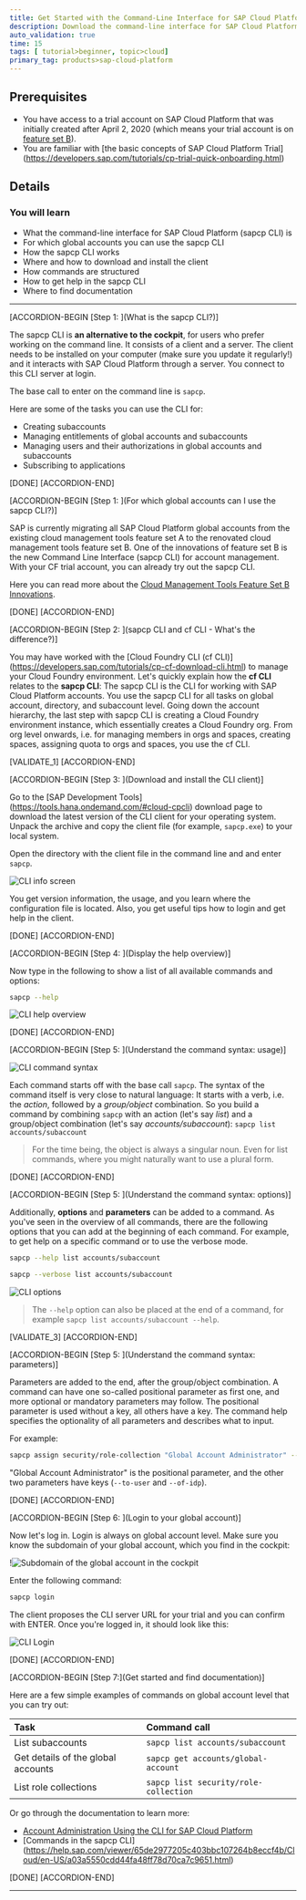 ```yaml
---
title: Get Started with the Command-Line Interface for SAP Cloud Platform (sapcp CLI)
description: Download the command-line interface for SAP Cloud Platform and learn how to use it.
auto_validation: true
time: 15
tags: [ tutorial>beginner, topic>cloud]
primary_tag: products>sap-cloud-platform
---
```


## Prerequisites
 - You have access to a trial account on SAP Cloud Platform that was initially created after April 2, 2020 (which means your trial account is on [feature set B](https://help.sap.com/viewer/3504ec5ef16548778610c7e89cc0eac3/Cloud/en-US/caf4e4e23aef4666ad8f125af393dfb2.html)).
 - You are familiar with [the basic concepts of SAP Cloud Platform Trial] (https://developers.sap.com/tutorials/cp-trial-quick-onboarding.html)

## Details
### You will learn
  - What the command-line interface for SAP Cloud Platform (sapcp CLI) is
  - For which global accounts you can use the sapcp CLI
  - How the sapcp CLI works
  - Where and how to download and install the client
  - How commands are structured
  - How to get help in the sapcp CLI
  - Where to find documentation


---

[ACCORDION-BEGIN [Step 1: ](What is the sapcp CLI?)]

The sapcp CLI is **an alternative to the cockpit**, for users who prefer working on the command line. It consists of a client and a server. The client needs to be installed on your computer (make sure you update it regularly!) and it interacts with SAP Cloud Platform through a server. You connect to this CLI server at login.

The base call to enter on the command line is `sapcp`.

Here are some of the tasks you can use the CLI for:

- Creating subaccounts
- Managing entitlements of global accounts and subaccounts
- Managing users and their authorizations in global accounts and subaccounts
- Subscribing to applications

[DONE]
[ACCORDION-END]


[ACCORDION-BEGIN [Step 1: ](For which global accounts can I use the sapcp CLI?)]

SAP is currently migrating all SAP Cloud Platform global accounts from the existing cloud management tools feature set A to the renovated cloud management tools feature set B. One of the innovations of feature set B is the new Command Line Interface (sapcp CLI) for account management. With your CF trial account, you can already try out the sapcp CLI.  

Here you can read more about the [Cloud Management Tools Feature Set B Innovations](https://help.sap.com/viewer/3504ec5ef16548778610c7e89cc0eac3/Cloud/en-US/caf4e4e23aef4666ad8f125af393dfb2.html).


[DONE]
[ACCORDION-END]

[ACCORDION-BEGIN [Step 2: ](sapcp CLI and cf CLI - What's the difference?)]

You may have worked with the [Cloud Foundry CLI (cf CLI)] (https://developers.sap.com/tutorials/cp-cf-download-cli.html) to manage your Cloud Foundry environment. Let's quickly explain how the **cf CLI** relates to the **sapcp CLI**:
The sapcp CLI is the CLI for working with SAP Cloud Platform accounts. You use the sapcp CLI for all tasks on global account, directory, and subaccount level. Going down the account hierarchy, the last step with sapcp CLI is creating a Cloud Foundry environment instance, which essentially creates a Cloud Foundry org. From org level onwards, i.e. for managing members in orgs and spaces, creating spaces, assigning quota to orgs and spaces, you use the cf CLI.

[VALIDATE_1]
[ACCORDION-END]


[ACCORDION-BEGIN [Step 3: ](Download and install the CLI client)]

Go to the [SAP Development Tools] (https://tools.hana.ondemand.com/#cloud-cpcli) download page to download the latest version of the CLI client for your operating system. Unpack the archive and copy the client file (for example, `sapcp.exe`) to your local system.

Open the directory with the client file in the command line and and enter `sapcp`.

![CLI info screen](sapcp.png)

You get version information, the usage, and you learn where the configuration file is located. Also, you get useful tips how to login and get help in the client.

[DONE]
[ACCORDION-END]

[ACCORDION-BEGIN [Step 4: ](Display the help overview)]

Now type in the following to show a list of all available commands and options:

```Bash
sapcp --help
```
![CLI help overview](sapcp--help.png)

[DONE]
[ACCORDION-END]


[ACCORDION-BEGIN [Step 5: ](Understand the command syntax: usage)]

![CLI command syntax](usage.png)

Each command starts off with the base call `sapcp`. The syntax of the command itself is very close to natural language: It starts with a verb, i.e. the *action*, followed by a *group/object* combination. So you build a command by combining `sapcp` with an action (let's say *list*) and a group/object combination (let's say *accounts/subaccount*):  `sapcp list accounts/subaccount`

>For the time being, the object is always a singular noun. Even for list commands, where you might naturally want to use a plural form.

[DONE]
[ACCORDION-END]

[ACCORDION-BEGIN [Step 5: ](Understand the command syntax: options)]

Additionally, **options** and **parameters** can be added to a command. As you've seen in the overview of all commands, there are the following options that you can add at the beginning of each command. For example, to get help on a specific command or to use the verbose mode.

```Bash
sapcp --help list accounts/subaccount
```

```Bash
sapcp --verbose list accounts/subaccount
```

![CLI options](options.png)

>The `--help` option can also be placed at the end of a command, for example `sapcp list accounts/subaccount --help`.

[VALIDATE_3]
[ACCORDION-END]


[ACCORDION-BEGIN [Step 5: ](Understand the command syntax: parameters)]

Parameters are added to the end, after the group/object combination. A command can have one so-called positional parameter as first one, and more optional or mandatory parameters may follow. The positional parameter is used without a key, all others have a key. The command help specifies the optionality of all parameters and describes what to input.

For example:

```Bash
sapcp assign security/role-collection "Global Account Administrator" --to-user example@mail.com --of-idp my-idp
```

"Global Account Administrator" is the positional parameter, and the other two parameters have keys (`--to-user` and `--of-idp`).

[DONE]
[ACCORDION-END]

[ACCORDION-BEGIN [Step 6: ](Login to your global account)]

Now let's log in. Login is always on global account level. Make sure you know the subdomain of your global account, which you find in the cockpit:

!![Subdomain of the global account in the cockpit](subdomain-ga.png)

Enter the following command:

```Bash
sapcp login
```

The client proposes the CLI server URL for your trial and you can confirm with ENTER. Once you're logged in, it should look like this:

![CLI Login](sapcplogin.png)

[DONE]
[ACCORDION-END]

[ACCORDION-BEGIN [Step 7:](Get started and find documentation)]

Here are a few simple examples of commands on global account level that you can try out:

|  Task                                   | Command call
|  :-------------                         | :-------------
|  List subaccounts                       | `sapcp list accounts/subaccount`
|  Get details of the global accounts     | `sapcp get accounts/global-account`
|  List role collections                  | `sapcp list security/role-collection`


Or go through the documentation to learn more:

- [Account Administration Using the CLI for SAP Cloud Platform](https://help.sap.com/viewer/65de2977205c403bbc107264b8eccf4b/Cloud/en-US/7c6df2db6332419ea7a862191525377c.html)
- [Commands in the sapcp CLI] (https://help.sap.com/viewer/65de2977205c403bbc107264b8eccf4b/Cloud/en-US/a03a5550cdd44fa48ff78d70ca7c9651.html)


[DONE]
[ACCORDION-END]


---
